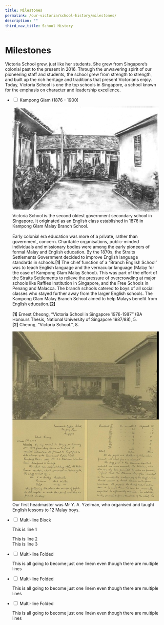 ```yaml
---
title: Milestones
permalink: /our-victoria/school-history/milestones/
description: ""
third_nav_title: School History
---
```

# **Milestones**

Victoria School grew, just like her students. She grew from Singapore’s colonial past to the present in 2016. Through the unwavering spirit of our pioneering staff and students, the school grew from strength to strength, and built up the rich heritage and traditions that present Victorians enjoy. Today, Victoria School is one the top schools in Singapore, a school known for the emphasis on character and leadership excellence.

<ul class="jekyllcodex_accordion">
  <li>
    <input type="checkbox" id="accordion1">
    <label for="accordion1">Kampong Glam (1876 - 1900)</label>
    <div>
      <p><img src="/images/Kampong-Glam.jpg"><br>Victoria School is the second oldest government secondary school in Singapore. It originated as an English class established in 1876 in Kampong Glam Malay Branch School.<br><br>Early colonial era education was more of a private, rather than government, concern. Charitable organisations, public-minded individuals and missionary bodies were among the early pioneers of formal Malay and English education. By the 1870s, the Straits Settlements Government decided to improve English language standards in schools.<b>[1]</b> The chief function of a “Branch English School” was to teach English language and the vernacular language (Malay for the case of Kampong Glam Malay School). This was part of the effort of the Straits Settlements to relieve the pressure of overcrowding at major schools like Raffles Institution in Singapore, and the Free Schools in Penang and Malacca. The branch schools catered to boys of all social classes who stayed further away from the larger English schools. The Kampong Glam Malay Branch School aimed to help Malays benefit from English education.<b>[2]</b><br><br><b>[1]</b> Ernest Cheong, “Victoria School in Singapore 1976-1987” (BA Honours Thesis, National University of Singapore 1987/88), 5.<br><b>[2]</b> Cheong, “Victoria School.”, 8.</p>
			<p><img src="/images/Our-first-headmaster.jpg"><br>Our first headmaster was Mr Y. A. Yzelman, who organised and taught English lessons to 12 Malay boys.</p>
    </div>
	</li>  
  <li>
    <input type="checkbox" id="accordion2">
    <label for="accordion2">Multi-line Block</label>
    <div>
      <p>This is line 1</p>
      <p>This is line 2<br>
        This is line 3</p>
    </div>
  </li>
  <li>
    <input type="checkbox" id="accordion3">
    <label for="accordion3">Multi-line Folded</label>
    <div>
      <p>
        This is all going
        to become just one line\n even though there are multiple lines
      </p>
    </div>
  </li>
	  <li>
    <input type="checkbox" id="accordion4">
    <label for="accordion4">Multi-line Folded</label>
    <div>
      <p>
        This is all going
        to become just one line\n even though there are multiple lines
      </p>
    </div>
  </li>
	  <li>
    <input type="checkbox" id="accordion5">
    <label for="accordion5">Multi-line Folded</label>
    <div>
      <p>
        This is all going
        to become just one line\n even though there are multiple lines
      </p>
    </div>
  </li>
	</ul>